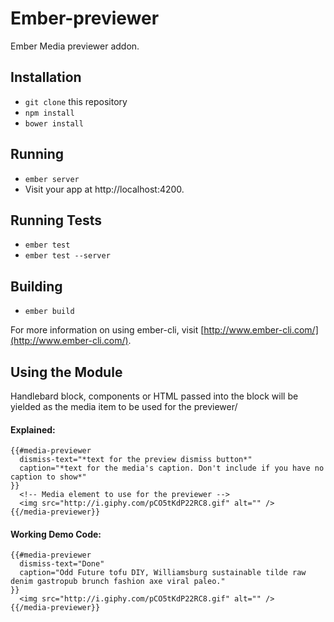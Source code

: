 # Ember-previewer

Ember Media previewer addon.

## Installation

* `git clone` this repository
* `npm install`
* `bower install`

## Running

* `ember server`
* Visit your app at http://localhost:4200.

## Running Tests

* `ember test`
* `ember test --server`

## Building

* `ember build`

For more information on using ember-cli, visit [http://www.ember-cli.com/](http://www.ember-cli.com/).

## Using the Module
Handlebard block, components or HTML passed into the block will be yielded as the media item to be used for the previewer/

#### Explained:
```
{{#media-previewer
  dismiss-text="*text for the preview dismiss button*"
  caption="*text for the media's caption. Don't include if you have no caption to show*"
}}
  <!-- Media element to use for the previewer -->
  <img src="http://i.giphy.com/pCO5tKdP22RC8.gif" alt="" />
{{/media-previewer}}
```

#### Working Demo Code:
```
{{#media-previewer
  dismiss-text="Done"
  caption="Odd Future tofu DIY, Williamsburg sustainable tilde raw denim gastropub brunch fashion axe viral paleo."
}}
  <img src="http://i.giphy.com/pCO5tKdP22RC8.gif" alt="" />
{{/media-previewer}}
```
